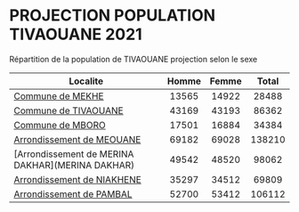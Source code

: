 # PROJECTION POPULATION TIVAOUANE 2021
	
Répartition de la population de TIVAOUANE projection selon le sexe
	
| Localite  | Homme | Femme | Total |
| --------- |:-----:|:-----:|:-----:|
| [Commune de MEKHE](MEKHE) | 13565 | 14922 | 28488 |
| [Commune de TIVAOUANE](TIVAOUANE) | 43169 | 43193 | 86362 |
| [Commune de MBORO](MBORO) | 17501 | 16884 | 34384 |
| [Arrondissement de MEOUANE](MEOUANE) | 69182 | 69028 | 138210 |
| [Arrondissement de MERINA DAKHAR](MERINA DAKHAR) | 49542 | 48520 | 98062 |
| [Arrondissement de NIAKHENE](NIAKHENE) | 35297 | 34512 | 69809 |
| [Arrondissement de PAMBAL](PAMBAL) | 52700 | 53412 | 106112 |
